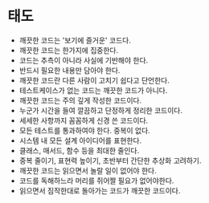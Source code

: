 # 태도 

* 깨끗한 코드는 '보기에 즐거운' 코드다.
 * 깨끗한 코드는 한가지에 집중한다.
* 코드는 추측이 아니라 사실에 기반해야 한다.
 * 반드시 필요한 내용만 담아야 한다.
* 깨끗한 코드란 다른 사람이 고치기 쉽다고 단언한다.
 * 테스트케이스가 없는 코드는 깨끗한 코드가 아니다.
* 깨끗한 코드는 주의 깊게 작성한 코드이다.
 * 누군가 시간을 들여 깔끔하고 단정하게 정리한 코드이다.
 * 세세한 사항까지 꼼꼼하게 신경 쓴 코드이다.
* 모든 테스트를 통과하여야 한다. 중복이 없다.
 * 시스템 내 모든 설계 아이디어를 표현한다.
 * 클래스, 매서드, 함수 등을 최대한 줄인다.
 * 중복 줄이기, 표현력 높이기, 초반부터 간단한 추상화 고려하기.
* 깨끗한 코드는 읽으면서 놀랄 일이 없어야 한다.
 * 코드를 독해하느라 머리를 쥐어짤 필요가 없어야한다.
 * 읽으면서 짐작한대로 돌아가는 코드가 깨끗한 코드이다.      
